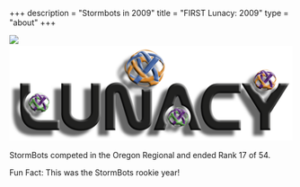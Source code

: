 +++
description = "Stormbots in 2009"
title = "FIRST Lunacy: 2009"
type = "about"
+++

<img style="text-align: right" src="/images/Robot2011Placeholder.png" width="500"/>
<img style="text-align: right" src="/images/games/firstlunacy.png" width="530"/>
<br />
<p>
StormBots competed in the Oregon Regional and ended Rank 17 of 54.

Fun Fact: This was the StormBots rookie year!
</p>
